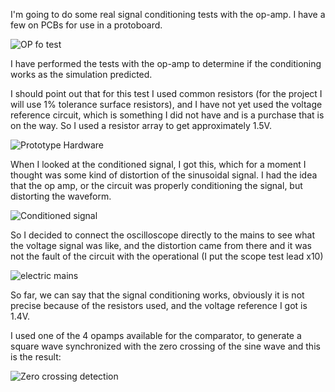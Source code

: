 I'm going to do some real signal conditioning tests with the op-amp. I have a few on PCBs for use in a protoboard.

![OP fo test](https://pbs.twimg.com/media/FwA8PKLWYAUWCzy?format=png&name=small)

I have performed the tests with the op-amp to determine if the conditioning works as the simulation predicted.

I should point out that for this test I used common resistors (for the project I will use 1% tolerance surface resistors), and I have not yet used the voltage reference circuit, which is something I did not have and is a purchase that is on the way. So I used a resistor array to get approximately 1.5V.


![Prototype Hardware ](https://pbs.twimg.com/media/GdPB6i4WAAA05Hf?format=jpg&name=large)

When I looked at the conditioned signal, I got this, which for a moment I thought was some kind of distortion of the sinusoidal signal. I had the idea that the op amp, or the circuit was properly conditioning the signal, but distorting the waveform.

![Conditioned signal](https://pbs.twimg.com/media/FwLt9IOXsAYUPRy?format=jpg&name=large)

So I decided to connect the oscilloscope directly to the mains to see what the voltage signal was like, and the distortion came from there and it was not the fault of the circuit with the operational (I put the scope test lead x10)

![electric mains](https://pbs.twimg.com/media/FwLvD1fXwAIzqzU?format=jpg&name=large)

So far, we can say that the signal conditioning works, obviously it is not precise because of the resistors used, and the voltage reference I got is 1.4V.

I used one of the 4 opamps available for the comparator, to generate a square wave synchronized with the zero crossing of the sine wave and this is the result:

![Zero crossing detection](https://pbs.twimg.com/media/FwLwK7xXsAU82Fw?format=jpg&name=large)
